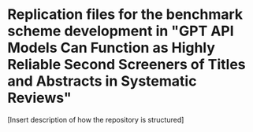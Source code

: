 # Replication files for the benchmark scheme development in "GPT API Models Can Function as Highly Reliable Second Screeners of Titles and Abstracts in Systematic Reviews"

[Insert description of how the repository is structured]
